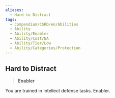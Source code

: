 ```yaml
---
aliases:
  - Hard to Distract
tags:
  - Compendium/CSRD/en/Abilities
  - Ability
  - Ability/Enabler
  - Ability/Cost/NA
  - Ability/Tier/Low
  - Ability/Categories/Protection
---
```

  
    
## Hard to Distract    
>**Enabler**  
    
You are trained in Intellect defense tasks. Enabler.